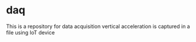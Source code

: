 # daq
This is a repository for data acquisition
vertical acceleration is captured in a file using IoT device
